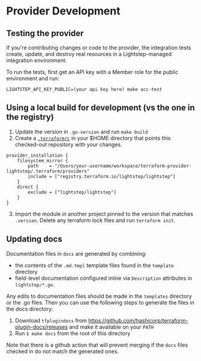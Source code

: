# Provider Development

## Testing the provider

If you're contributing changes or code to the provider, the integration tests create, update, and destroy real resources in a Lightstep-managed integration environment.

To run the tests, first get an API key with a Member role for the public environment and run:

```
LIGHTSTEP_API_KEY_PUBLIC=(your api key here) make acc-test
```

## Using a local build for development (vs the one in the registry)

1. Update the version in `.go-version` and run `make build`
2. Create a [`.terraformrc`](https://www.terraform.io/cli/config/config-file) in your $HOME directory that points this checked-out repository with your changes.

```
provider_installation {
    filesystem_mirror {
        path    = "/Users/your-username/workspace/terraform-provider-lightstep/.terraform/providers"
        include = ["registry.terraform.io/lightstep/lightstep"]
    }
    direct {
        exclude = ["lightstep/lightstep"]
    }
}
```

3. Import the module in another project pinned to the version that matches `.version`. Delete any terraform lock files and run `terraform init`.

## Updating docs

Documentation files in `docs` are generated by combining:
* the contents of the `.md.tmpl` template files found in the `template` directory
* field-level documentation configured inline via `Description` attributes in `lightstep/*.go`.

Any edits to documentation files should be made in the `templates` directory or the .go files. Then you can use the following steps to generate the files in the docs directory:

1. Download `tfplugindocs` from https://github.com/hashicorp/terraform-plugin-docs/releases and make it available on your `PATH`
2. Run `$ make docs` from the root of this directory

Note that there is a github action that will prevent merging if the `docs` files checked in do not match the generated ones.

